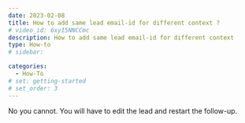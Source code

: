 ```yaml
---
date: 2023-02-08
title: How to add same lead email-id for different context ?
# video_id: 6xyI5NNCCmc
description: How to add same lead email-id for different context
type: How-to
# sidebar:

categories:
  - How-To
# set: getting-started
# set_order: 3
---
```

No you cannot. You will have to edit the lead and restart the follow-up.